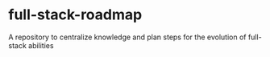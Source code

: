 # full-stack-roadmap
A repository to centralize knowledge and plan steps for the evolution of full-stack abilities
